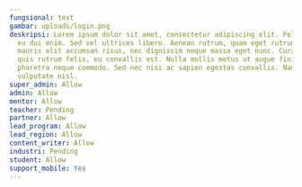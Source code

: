 ```yaml
---
fungsional: text
gambar: uploads/login.png
deskripsi: Lorem ipsum dolor sit amet, consectetur adipiscing elit. Pellentesque
  eu dui enim. Sed vel ultrices libero. Aenean rutrum, quam eget rutrum tempor,
  mauris elit accumsan risus, nec dignissim neque massa eget nunc. Curabitur
  quis rutrum felis, eu convallis est. Nulla mollis metus ut augue finibus, et
  pharetra neque commodo. Sed nec nisi ac sapien egestas convallis. Nam nec
  vulputate nisl.
super_admin: Allow
admin: Allow
mentor: Allow
teacher: Pending
partner: Allow
lead_program: Allow
lead_region: Allow
content_writer: Allow
industri: Pending
student: Allow
support_mobile: Yes
---
```

